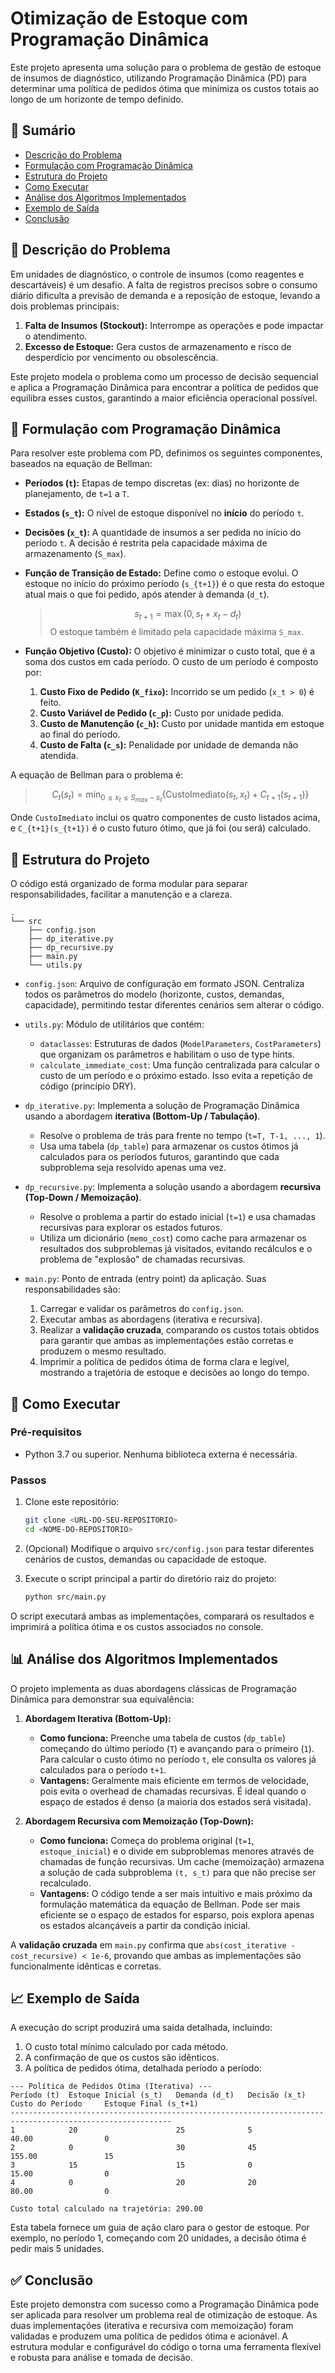 # Otimização de Estoque com Programação Dinâmica

Este projeto apresenta uma solução para o problema de gestão de estoque de insumos de diagnóstico, utilizando Programação Dinâmica (PD) para determinar uma política de pedidos ótima que minimiza os custos totais ao longo de um horizonte de tempo definido.

## 📄 Sumário

- [Descrição do Problema](#-descrição-do-problema)
- [Formulação com Programação Dinâmica](#-formulação-com-programação-dinâmica)
- [Estrutura do Projeto](#-estrutura-do-projeto)
- [Como Executar](#-como-executar)
- [Análise dos Algoritmos Implementados](#-análise-dos-algoritmos-implementados)
- [Exemplo de Saída](#-exemplo-de-saída)
- [Conclusão](#-conclusão)

## 📝 Descrição do Problema

Em unidades de diagnóstico, o controle de insumos (como reagentes e descartáveis) é um desafio. A falta de registros precisos sobre o consumo diário dificulta a previsão de demanda e a reposição de estoque, levando a dois problemas principais:
1.  **Falta de Insumos (Stockout):** Interrompe as operações e pode impactar o atendimento.
2.  **Excesso de Estoque:** Gera custos de armazenamento e risco de desperdício por vencimento ou obsolescência.

Este projeto modela o problema como um processo de decisão sequencial e aplica a Programação Dinâmica para encontrar a política de pedidos que equilibra esses custos, garantindo a maior eficiência operacional possível.

## 🧠 Formulação com Programação Dinâmica

Para resolver este problema com PD, definimos os seguintes componentes, baseados na equação de Bellman:

-   **Períodos (`t`):** Etapas de tempo discretas (ex: dias) no horizonte de planejamento, de `t=1` a `T`.
-   **Estados (`s_t`):** O nível de estoque disponível no **início** do período `t`.
-   **Decisões (`x_t`):** A quantidade de insumos a ser pedida no início do período `t`. A decisão é restrita pela capacidade máxima de armazenamento (`S_max`).
-   **Função de Transição de Estado:** Define como o estoque evolui. O estoque no início do próximo período (`s_{t+1}`) é o que resta do estoque atual mais o que foi pedido, após atender à demanda (`d_t`).
    > $$ s_{t+1} = \max(0, s_t + x_t - d_t) $$
    O estoque também é limitado pela capacidade máxima `S_max`.

-   **Função Objetivo (Custo):** O objetivo é minimizar o custo total, que é a soma dos custos em cada período. O custo de um período é composto por:
    1.  **Custo Fixo de Pedido (`K_fixo`):** Incorrido se um pedido (`x_t > 0`) é feito.
    2.  **Custo Variável de Pedido (`c_p`):** Custo por unidade pedida.
    3.  **Custo de Manutenção (`c_h`):** Custo por unidade mantida em estoque ao final do período.
    4.  **Custo de Falta (`c_s`):** Penalidade por unidade de demanda não atendida.

A equação de Bellman para o problema é:
> $$ C_t(s_t) = \min_{0 \le x_t \le S_{max} - s_t} \left\{ \text{CustoImediato}(s_t, x_t) + C_{t+1}(s_{t+1}) \right\} $$

Onde `CustoImediato` inclui os quatro componentes de custo listados acima, e `C_{t+1}(s_{t+1})` é o custo futuro ótimo, que já foi (ou será) calculado.

## 📂 Estrutura do Projeto

O código está organizado de forma modular para separar responsabilidades, facilitar a manutenção e a clareza.

```
.
└── src
    ├── config.json
    ├── dp_iterative.py
    ├── dp_recursive.py
    ├── main.py
    └── utils.py
```

-   `config.json`: Arquivo de configuração em formato JSON. Centraliza todos os parâmetros do modelo (horizonte, custos, demandas, capacidade), permitindo testar diferentes cenários sem alterar o código.

-   `utils.py`: Módulo de utilitários que contém:
    -   `dataclasses`: Estruturas de dados (`ModelParameters`, `CostParameters`) que organizam os parâmetros e habilitam o uso de type hints.
    -   `calculate_immediate_cost`: Uma função centralizada para calcular o custo de um período e o próximo estado. Isso evita a repetição de código (princípio DRY).

-   `dp_iterative.py`: Implementa a solução de Programação Dinâmica usando a abordagem **iterativa (Bottom-Up / Tabulação)**.
    -   Resolve o problema de trás para frente no tempo (`t=T, T-1, ..., 1`).
    -   Usa uma tabela (`dp_table`) para armazenar os custos ótimos já calculados para os períodos futuros, garantindo que cada subproblema seja resolvido apenas uma vez.

-   `dp_recursive.py`: Implementa a solução usando a abordagem **recursiva (Top-Down / Memoização)**.
    -   Resolve o problema a partir do estado inicial (`t=1`) e usa chamadas recursivas para explorar os estados futuros.
    -   Utiliza um dicionário (`memo_cost`) como cache para armazenar os resultados dos subproblemas já visitados, evitando recálculos e o problema de "explosão" de chamadas recursivas.

-   `main.py`: Ponto de entrada (entry point) da aplicação. Suas responsabilidades são:
    1.  Carregar e validar os parâmetros do `config.json`.
    2.  Executar ambas as abordagens (iterativa e recursiva).
    3.  Realizar a **validação cruzada**, comparando os custos totais obtidos para garantir que ambas as implementações estão corretas e produzem o mesmo resultado.
    4.  Imprimir a política de pedidos ótima de forma clara e legível, mostrando a trajetória de estoque e decisões ao longo do tempo.

## 🚀 Como Executar

### Pré-requisitos

-   Python 3.7 ou superior. Nenhuma biblioteca externa é necessária.

### Passos

1.  Clone este repositório:
    ```bash
    git clone <URL-DO-SEU-REPOSITORIO>
    cd <NOME-DO-REPOSITORIO>
    ```

2.  (Opcional) Modifique o arquivo `src/config.json` para testar diferentes cenários de custos, demandas ou capacidade de estoque.

3.  Execute o script principal a partir do diretório raiz do projeto:
    ```bash
    python src/main.py
    ```

O script executará ambas as implementações, comparará os resultados e imprimirá a política ótima e os custos associados no console.

## 📊 Análise dos Algoritmos Implementados

O projeto implementa as duas abordagens clássicas de Programação Dinâmica para demonstrar sua equivalência:

1.  **Abordagem Iterativa (Bottom-Up):**
    -   **Como funciona:** Preenche uma tabela de custos (`dp_table`) começando do último período (`T`) e avançando para o primeiro (`1`). Para calcular o custo ótimo no período `t`, ele consulta os valores já calculados para o período `t+1`.
    -   **Vantagens:** Geralmente mais eficiente em termos de velocidade, pois evita o overhead de chamadas recursivas. É ideal quando o espaço de estados é denso (a maioria dos estados será visitada).

2.  **Abordagem Recursiva com Memoização (Top-Down):**
    -   **Como funciona:** Começa do problema original (`t=1`, `estoque_inicial`) e o divide em subproblemas menores através de chamadas de função recursivas. Um cache (memoização) armazena a solução de cada subproblema `(t, s_t)` para que não precise ser recalculado.
    -   **Vantagens:** O código tende a ser mais intuitivo e mais próximo da formulação matemática da equação de Bellman. Pode ser mais eficiente se o espaço de estados for esparso, pois explora apenas os estados alcançáveis a partir da condição inicial.

A **validação cruzada** em `main.py` confirma que `abs(cost_iterative - cost_recursive) < 1e-6`, provando que ambas as implementações são funcionalmente idênticas e corretas.

## 📈 Exemplo de Saída

A execução do script produzirá uma saída detalhada, incluindo:

1.  O custo total mínimo calculado por cada método.
2.  A confirmação de que os custos são idênticos.
3.  A política de pedidos ótima, detalhada período a período:

```
--- Política de Pedidos Ótima (Iterativa) ---
Período (t)  Estoque Inicial (s_t)   Demanda (d_t)   Decisão (x_t)   Custo do Período     Estoque Final (s_t+1)
----------------------------------------------------------------------------------------------------------
1            20                      25              5               40.00                0
2            0                       30              45              155.00               15
3            15                      15              0               15.00                0
4            0                       20              20              80.00                0

Custo total calculado na trajetória: 290.00
```
Esta tabela fornece um guia de ação claro para o gestor de estoque. Por exemplo, no período 1, começando com 20 unidades, a decisão ótima é pedir mais 5 unidades.

## ✅ Conclusão

Este projeto demonstra com sucesso como a Programação Dinâmica pode ser aplicada para resolver um problema real de otimização de estoque. As duas implementações (iterativa e recursiva com memoização) foram validadas e produzem uma política de pedidos ótima e acionável. A estrutura modular e configurável do código o torna uma ferramenta flexível e robusta para análise e tomada de decisão.
